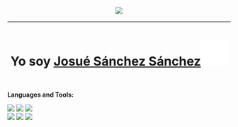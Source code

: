 <p align="center">
  <img src="https://media.licdn.com/dms/image/v2/D4E16AQG0uNeVB8Nk2Q/profile-displaybackgroundimage-shrink_350_1400/B4EZk33Q13IoAY-/0/1757578858729?e=1761177600&v=beta&t=tCgivCrL_XnyE_lRDbswYEEGSbsU5meuFnTCYUi8RrI" height="230"/>
</p>

<hr>
<h1 align="center">Yo soy <a href="https://github.com/Aryagm">Josué Sánchez Sánchez<a><img src="https://github.com/Kathryn-Jie/Kathryn-Jie/blob/main/wave.gif" width="60px"/></h1>
<Br>


**Languages and Tools:**

<p>
  <code><img width="15%" src="https://www.vectorlogo.zone/logos/javascript/javascript-ar21.svg"></code>
  <code><img width="15%" src="https://www.vectorlogo.zone/logos/typescriptlang/typescriptlang-ar21.svg"></code>
  <code><img width="15%" src="https://www.vectorlogo.zone/logos/python/python-ar21.svg"></code>
  <br />
  <code><img width="15%" src="https://www.vectorlogo.zone/logos/jupyter/jupyter-ar21.svg"></code>
  <code><img width="15%" src="https://www.vectorlogo.zone/logos/git-scm/git-scm-ar21.svg"></code>
  <code><img width="15%" src="https://www.bing.com/images/search?view=detailV2&ccid=kFOFedHB&id=9B1624E131F2DED17694E46BA0CDEFCBE09CFCFD&thid=OIP.kFOFedHBn3JXAcdmmywomQHaHa&mediaurl=https%3a%2f%2fwww.liblogo.com%2fimg-logo%2fsq6364s5cc-sql-server-logo-sql-server-free-logo-icons.png&cdnurl=https%3a%2f%2fth.bing.com%2fth%2fid%2fR.90538579d1c19f725701c7669b2c2899%3frik%3d%252ffyc4MvvzaBr5A%26pid%3dImgRaw%26r%3d0&exph=880&expw=880&q=sql+server+png&FORM=IRPRST&ck=0B40BC1E811330771193D59E5B0B87AF&selectedIndex=0&itb=0"></code>
</p>

